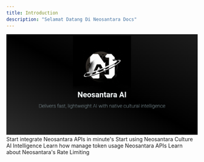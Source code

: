 ```yaml
---
title: Introduction
description: "Selamat Datang Di Neosantara Docs"
---
```


<Frame caption="☕">
  <img src="/images/hero.png" />
</Frame>



<CardGroup cols={2}>
  <Card
    title="Quick Start"
    icon="rocket-launch"
    href="/quickstart"
  >
    Start integrate Neosantara APIs in minute's
  </Card>
  <Card
    title="API Reference"
    icon="code"
    href="/api-reference"
  >
    Start using Neosantara Culture AI Intelligence
  </Card>
  <Card
    title="Token Balance Overview"
    icon="fa-money"
    href="/about/tokens"
  >
    Learn how manage token usage Neosantara APIs
  </Card>
  <Card
    title="Rate Limits"
    icon="fa-tachometer"
    href="/about/rate-limits"
  >
    Learn about Neosantara's Rate Limiting
  </Card>
</CardGroup>